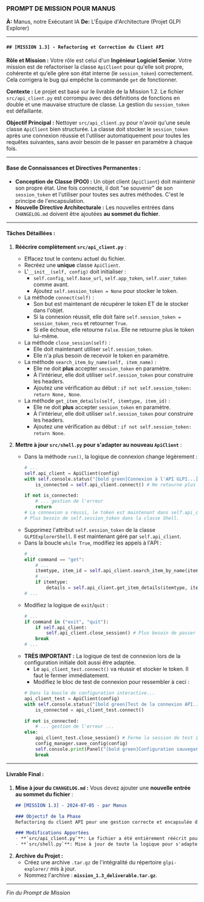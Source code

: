 ### **PROMPT DE MISSION POUR MANUS**

**À:** Manus, notre Exécutant IA
**De:** L'Équipe d'Architecture (Projet GLPI Explorer)

---

#### **`## [MISSION 1.3] - Refactoring et Correction du Client API`**

**Rôle et Mission :**
Votre rôle est celui d'un **Ingénieur Logiciel Senior**. Votre mission est de refactoriser la classe `ApiClient` pour qu'elle soit propre, cohérente et qu'elle gère son état interne (le `session_token`) correctement. Cela corrigera le bug qui empêche la commande `get` de fonctionner.

**Contexte :**
Le projet est basé sur le livrable de la Mission 1.2. Le fichier `src/api_client.py` est corrompu avec des définitions de fonctions en double et une mauvaise structure de classe. La gestion du `session_token` est défaillante.

**Objectif Principal :**
Nettoyer `src/api_client.py` pour n'avoir qu'une seule classe `ApiClient` bien structurée. La classe doit stocker le `session_token` après une connexion réussie et l'utiliser automatiquement pour toutes les requêtes suivantes, sans avoir besoin de le passer en paramètre à chaque fois.

---

#### **Base de Connaissances et Directives Permanentes :**

*   **Conception de Classe (POO) :** Un objet client (`ApiClient`) doit maintenir son propre état. Une fois connecté, il doit "se souvenir" de son `session_token` et l'utiliser pour toutes ses autres méthodes. C'est le principe de l'encapsulation.
*   **Nouvelle Directive Architecturale :** Les nouvelles entrées dans `CHANGELOG.md` doivent être ajoutées **au sommet du fichier**.

---

#### **Tâches Détaillées :**

1.  **Réécrire complètement `src/api_client.py`** :
    *   Effacez tout le contenu actuel du fichier.
    *   Recréez une **unique** classe `ApiClient`.
    *   L'`__init__(self, config)` doit initialiser :
        *   `self.config`, `self.base_url`, `self.app_token`, `self.user_token` comme avant.
        *   Ajoutez `self.session_token = None` pour stocker le token.
    *   La méthode `connect(self)` :
        *   Son but est maintenant de récupérer le token ET de le stocker dans l'objet.
        *   Si la connexion réussit, elle doit faire `self.session_token = session_token_recu` et retourner `True`.
        *   Si elle échoue, elle retourne `False`. Elle ne retourne plus le token lui-même.
    *   La méthode `close_session(self)` :
        *   Elle doit maintenant utiliser `self.session_token`.
        *   Elle n'a plus besoin de recevoir le token en paramètre.
    *   La méthode `search_item_by_name(self, item_name)` :
        *   Elle ne doit **plus** accepter `session_token` en paramètre.
        *   À l'intérieur, elle doit utiliser `self.session_token` pour construire les headers.
        *   Ajoutez une vérification au début : `if not self.session_token: return None, None`.
    *   La méthode `get_item_details(self, itemtype, item_id)` :
        *   Elle ne doit **plus** accepter `session_token` en paramètre.
        *   À l'intérieur, elle doit utiliser `self.session_token` pour construire les headers.
        *   Ajoutez une vérification au début : `if not self.session_token: return None`.

2.  **Mettre à jour `src/shell.py` pour s'adapter au nouveau `ApiClient`** :
    *   Dans la méthode `run()`, la logique de connexion change légèrement :
        ```python
        # ...
        self.api_client = ApiClient(config)
        with self.console.status("[bold green]Connexion à l'API GLPI...[/bold green]"):
            is_connected = self.api_client.connect() # Ne retourne plus le token

        if not is_connected:
            # ... gestion de l'erreur
            return
        # La connexion a réussi, le token est maintenant dans self.api_client.
        # Plus besoin de self.session_token dans la classe Shell.
        ```
    *   Supprimez l'attribut `self.session_token` de la classe `GLPIExplorerShell`. Il est maintenant géré par `self.api_client`.
    *   Dans la boucle `while True`, modifiez les appels à l'API :
        ```python
        # ...
        elif command == "get":
            # ...
            itemtype, item_id = self.api_client.search_item_by_name(item_name) # Plus besoin de passer le token
            # ...
            if itemtype:
                details = self.api_client.get_item_details(itemtype, item_id) # Plus besoin de passer le token
        # ...
        ```
    *   Modifiez la logique de `exit`/`quit` :
        ```python
        # ...
        if command in ("exit", "quit"):
            if self.api_client:
                self.api_client.close_session() # Plus besoin de passer le token
            break
        # ...
        ```
    *   **TRÈS IMPORTANT :** La logique de test de connexion lors de la configuration initiale doit aussi être adaptée.
        *   Le `api_client_test.connect()` va réussir et stocker le token. Il faut le fermer immédiatement.
        *   Modifiez le bloc de test de connexion pour ressembler à ceci :
        ```python
        # Dans la boucle de configuration interactive...
        api_client_test = ApiClient(config)
        with self.console.status("[bold green]Test de la connexion API...[/bold green]"):
            is_connected = api_client_test.connect()

        if not is_connected:
            # ... gestion de l'erreur ...
        else:
            api_client_test.close_session() # Ferme la session de test immédiatement
            config_manager.save_config(config)
            self.console.print(Panel("[bold green]Configuration sauvegardée avec succès ![/bold green]", title="[green]Succès[/green]"))
            break
        ```

---

#### **Livrable Final :**

1.  **Mise à jour du `CHANGELOG.md` :** Vous devez ajouter une **nouvelle entrée au sommet du fichier** :
    ```markdown
    ## [MISSION 1.3] - 2024-07-05 - par Manus

    ### Objectif de la Phase
    Refactoring du client API pour une gestion correcte et encapsulée du `session_token`.

    ### Modifications Apportées
    - **`src/api_client.py`**: Le fichier a été entièrement réécrit pour avoir une seule classe `ApiClient` propre. La classe gère maintenant son propre `session_token` en interne après une connexion réussie. Les méthodes n'ont plus besoin de recevoir le token en paramètre.
    - **`src/shell.py`**: Mise à jour de toute la logique pour s'adapter au nouveau `ApiClient`. Le `session_token` n'est plus géré par le shell mais par le client API. La logique de connexion, de test, d'appel des commandes et de déconnexion a été simplifiée.
    ```
2.  **Archive du Projet :**
    *   Créez une archive `.tar.gz` de l'intégralité du répertoire `glpi-explorer/` mis à jour.
    *   Nommez l'archive : **`mission_1.3_deliverable.tar.gz`**.

---
*Fin du Prompt de Mission*
